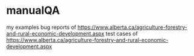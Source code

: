 # manualQA
my examples
bug reports of https://www.alberta.ca/agriculture-forestry-and-rural-economic-development.aspx
test cases of https://www.alberta.ca/agriculture-forestry-and-rural-economic-development.aspx
